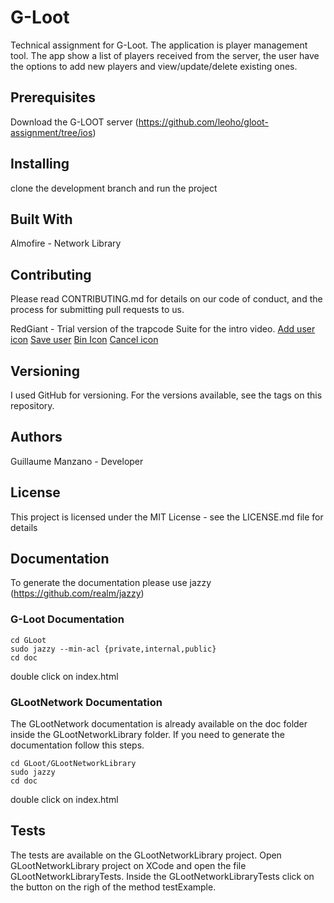 # G-Loot
Technical assignment for G-Loot.
The application is player management tool. The app show a list of players received from the server, the user have the options to add new players and view/update/delete existing ones.

## Prerequisites
Download the G-LOOT server (https://github.com/leoho/gloot-assignment/tree/ios)

## Installing
clone the development branch and run the project

## Built With
Almofire - Network Library

## Contributing
Please read CONTRIBUTING.md for details on our code of conduct, and the process for submitting pull requests to us.

RedGiant - Trial version of the trapcode Suite for the intro video.
[Add user icon](https://www.flaticon.com/free-icon/new-user_72648#term=add%20user&page=1&position=4)
[Save user](https://www.flaticon.com/free-icon/floppy-disk_784304#term=save&page=2&position=50)
[Bin Icon](https://www.flaticon.com/free-icon/waste-bin_70388#term=bin&page=1&position=14)
[Cancel icon](https://www.flaticon.com/free-icon/cancel_128397#term=cancel&page=1&position=16)

## Versioning
I used GitHub for versioning. For the versions available, see the tags on this repository.

## Authors
Guillaume Manzano  - Developer

## License
This project is licensed under the MIT License - see the LICENSE.md file for details

## Documentation
To generate the documentation please use jazzy (https://github.com/realm/jazzy)

### G-Loot Documentation
```
cd GLoot
sudo jazzy --min-acl {private,internal,public}
cd doc
```
double click on index.html

### GLootNetwork Documentation
The GLootNetwork documentation is already available on the doc folder inside the GLootNetworkLibrary folder.
If you need to generate the documentation follow this steps.

```
cd GLoot/GLootNetworkLibrary
sudo jazzy
cd doc
```
double click on index.html

## Tests
The tests are available on the GLootNetworkLibrary project.
Open GLootNetworkLibrary project on XCode and open the file GLootNetworkLibraryTests.
Inside the GLootNetworkLibraryTests click on the button on the righ of the method testExample.
